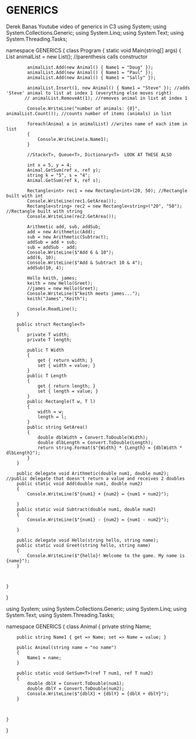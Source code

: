 # GENERICS
Derek Banas Youtube video of generics in C3
using System;
using System.Collections.Generic;
using System.Linq;
using System.Text;
using System.Threading.Tasks;

namespace GENERICS
{
    class Program
    {
        static void Main(string[] args)
        {
            List<Animal> animalList = new List<Animal>(); //parenthesis calls constructor

            animalList.Add(new Animal() { Name1 = "Doug" });
            animalList.Add(new Animal() { Name1 = "Paul" });
            animalList.Add(new Animal() { Name1 = "Sally" });

            animalList.Insert(1, new Animal() { Name1 = "Steve" }); //adds 'Steve' animal to list at index 1 (everything else moves right)
           // animalList.RemoveAt(1); //removes animal in list at index 1

            Console.WriteLine("number of animals: {0}", animalList.Count()); //counts number of items (animals) in list
           
            foreach(Animal a in animalList) //writes name of each item in list
            {
                Console.WriteLine(a.Name1);
            }

            //Stack<T>, Queue<T>, Dictionary<T>  LOOK AT THESE ALSO

            int x = 5, y = 4;
            Animal.GetSum(ref x, ref y);
            string k = "5", s = "4";
            Animal.GetSum(ref k, ref s);

            Rectangle<int> rec1 = new Rectangle<int>(20, 50); //Rectangle built with int
            Console.WriteLine(rec1.GetArea());
            Rectangle<string> rec2 = new Rectangle<string>("20", "50"); //Rectangle built with string
            Console.WriteLine(rec2.GetArea());

            Arithmetic add, sub, addSub;
            add = new Arithmetic(Add);
            sub = new Arithmetic(Subtract);
            addSub = add + sub;
            sub = addSub - add;
            Console.WriteLine($"Add 6 & 10");
            add(6, 10);
            Console.WriteLine($"Add & Subtract 10 & 4");
            addSub(10, 4);

            Hello keith, james;
            keith = new Hello(Greet);
            //james = new Hello(Greet); 
            Console.WriteLine($"keith meets james...");
            keith("James","Keith");

            Console.ReadLine();
        }

        public struct Rectangle<T>
        {
            private T width;
            private T length;

            public T Width
            {
                get { return width; }
                set { width = value; }
            }
            public T Length
            {
                get { return length; }
                set { length = value; }
            }
            public Rectangle(T w, T l)
            {
                width = w;
                length = l;
            }
            public string GetArea()
            {
                double dblWidth = Convert.ToDouble(Width);
                double dlbLength = Convert.ToDouble(Length);
                return string.Format($"{Width} * {Length} = {dblWidth * dlbLength}");
            }
        }

        public delegate void Arithmetic(double num1, double num2); //public delegate that doesn't return a value and receives 2 doubles                                                                   
        public static void Add(double num1, double num2)
        {
            Console.WriteLine($"{num1} + {num2} = {num1 + num2}");

        }
        public static void Subtract(double num1, double num2)
        {
            Console.WriteLine($"{num1} - {num2} = {num1 - num2}");

        }

        public delegate void Hello(string hello, string name);
        public static void Greet(string hello, string name)
        {
            Console.WriteLine($"{hello}! Welcome to the game. My name is {name}");
        }



    }
}

using System;
using System.Collections.Generic;
using System.Linq;
using System.Text;
using System.Threading.Tasks;

namespace GENERICS
{
    class Animal
    {
        private string Name;

        public string Name1 { get => Name; set => Name = value; }

        public Animal(string name = "no name")
        {
            Name1 = name;
        }

        public static void GetSum<T>(ref T num1, ref T num2)
        {
            double dblX = Convert.ToDouble(num1);
            double dblY = Convert.ToDouble(num2);
            Console.WriteLine($"{dblX} + {dblY} = {dblX + dblY}");
        }



    }
}
